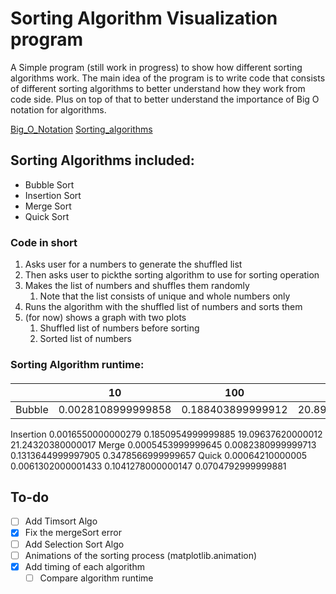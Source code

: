 # Sorting Algorithm Visualization program

A Simple program (still work in progress) to show how different sorting algorithms work.
The main idea of the program is to write code that consists of different sorting algorithms
to better understand how they work from code side. Plus on top of that to better understand 
the importance of Big O notation for algorithms.

[Big_O_Notation](https://en.wikipedia.org/wiki/Big_O_notation)
[Sorting_algorithms](https://en.wikipedia.org/wiki/Sorting_algorithm)


## Sorting Algorithms included:

- Bubble Sort
- Insertion Sort
- Merge Sort
- Quick Sort

### Code in short

1. Asks user for a numbers to generate the shuffled list
2. Then asks user to pickthe sorting algorithm to use for sorting operation
3. Makes the list of numbers and shuffles them randomly
   1. Note that the list consists of unique and whole numbers only
4. Runs the algorithm with the shuffled list of numbers and sorts them
5. (for now) shows a graph with two plots
   1. Shuffled list of numbers before sorting
   2. Sorted list of numbers

### Sorting Algorithm runtime:
#### 

|  | 10 |	100   |  1000  |  10000 |
| --- | --- | --- | --- | --- |
| Bubble |  0.0028108999999858   |	0.188403899999912 |	20.895675100000062   |	22.05723540000008 |
Insertion	0.0016550000000279	0.1850954999999885	19.09637620000012	21.24320380000017
Merge	0.0005453999999645	0.0082380999999713	0.1313644999997905	0.3478566999999657
Quick	0.00064210000005	0.0061302000001433	0.1041278000000147	0.0704792999999881


## To-do

- [ ] Add Timsort Algo
- [x] Fix the mergeSort error
- [ ] Add Selection Sort Algo
- [ ] Animations of the sorting process (matplotlib.animation)
- [x] Add timing of each algorithm
  - [ ] Compare algorithm runtime